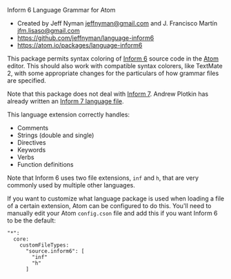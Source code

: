 Inform 6 Language Grammar for Atom

- Created by Jeff Nyman <jeffnyman@gmail.com> and J. Francisco Martín <jfm.lisaso@gmail.com>
- https://github.com/jeffnyman/language-inform6
- https://atom.io/packages/language-inform6

This package permits syntax coloring of [Inform 6][i6] source code in the [Atom][] editor. This should also work with compatible syntax colorers, like TextMate 2, with some appropriate changes for the particulars of how grammar files are specified.

Note that this package does not deal with [Inform 7][i7]. Andrew Plotkin has already written an [Inform 7 language file][i7lang].

[i6]: https://github.com/DavidKinder/Inform6
[i7]: http://inform7.com/
[i7lang]: https://github.com/erkyrath/language-inform7
[atom]: https://atom.io/

This language extension correctly handles:

- Comments
- Strings (double and single)
- Directives
- Keywords
- Verbs
- Function definitions

Note that Inform 6 uses two file extensions, `inf` and `h`, that are very commonly used by multiple other languages.

If you want to customize what language package is used when loading a file of a certain extension, Atom can be configured to do this. You'll need to manually edit your Atom `config.cson` file and add this if you want Inform 6 to be the default:

    "*":
      core:
        customFileTypes:
          "source.inform6": [
            "inf"
            "h"
          ]
